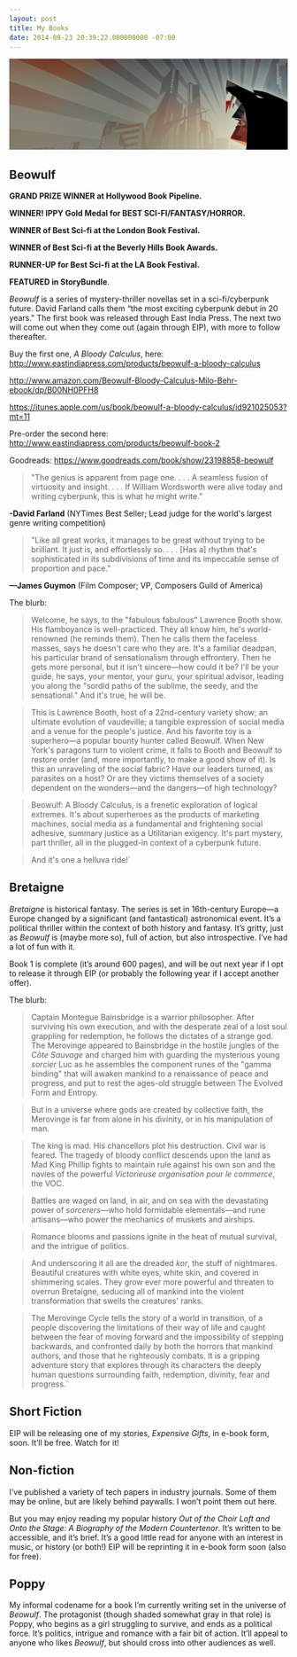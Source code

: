 ```yaml
---
layout: post
title: My Books
date: 2014-09-23 20:39:22.000000000 -07:00
---
```


![cover](/assets/content/images/2014/Sep/Beowulf-cover-stripe-4.jpg)

## Beowulf

**GRAND PRIZE WINNER at Hollywood Book Pipeline.**

**WINNER! IPPY Gold Medal for BEST SCI-FI/FANTASY/HORROR.**

**WINNER of Best Sci-fi at the London Book Festival.**

**WINNER of Best Sci-fi at the Beverly Hills Book Awards.**

**RUNNER-UP for Best Sci-fi at the LA Book Festival.**

**FEATURED in StoryBundle**.


_Beowulf_ is a series of mystery-thriller novellas set in a sci-fi/cyberpunk future. David Farland calls them “the most exciting cyberpunk debut in 20 years." The first book was released through East India Press. The next two will come out when they come out (again through EIP), with more to follow thereafter.

Buy the first one, _A Bloody Calculus_, here:
   http://www.eastindiapress.com/products/beowulf-a-bloody-calculus
  
http://www.amazon.com/Beowulf-Bloody-Calculus-Milo-Behr-ebook/dp/B00NH0PFH8
  
   https://itunes.apple.com/us/book/beowulf-a-bloody-calculus/id921025053?mt=11

Pre-order the second here:
   http://www.eastindiapress.com/products/beowulf-book-2

Goodreads:
   https://www.goodreads.com/book/show/23198858-beowulf

> "The genius is apparent from page one. . . . A seamless fusion of virtuosity and insight. . . . If William Wordsworth were alive today and writing cyberpunk, this is what he might write.”


**-David Farland** (NYTimes Best Seller;
Lead judge for the world's largest genre writing competition)



>"Like all great works, it manages to be great without trying to be brilliant. It just is, and effortlessly so. . . . [Has a] rhythm that's sophisticated in its subdivisions of time and its impeccable sense of proportion and pace.”

**—James Guymon** (Film Composer;
VP, Composers Guild of America)


The blurb:
>Welcome, he says, to the "fabulous fabulous" Lawrence Booth show. His flamboyance is well-practiced. They all know him, he's world-renowned (he reminds them). Then he calls them the faceless masses, says he doesn't care who they are. It's a familiar deadpan, his particular brand of sensationalism through effrontery. Then he gets more personal, but it isn't sincere—how could it be? I'll be your guide, he says, your mentor, your guru, your spiritual advisor, leading you along the "sordid paths of the sublime, the seedy, and the sensational." And it's true, he will be.

>This is Lawrence Booth, host of a 22nd-century variety show; an ultimate evolution of vaudeville; a tangible expression of social media and a venue for the people's justice. And his favorite toy is a superhero—a popular bounty hunter called Beowulf.
When New York's paragons turn to violent crime, it falls to Booth and Beowulf to restore order (and, more importantly, to make a good show of it). Is this an unraveling of the social fabric? Have our leaders turned, as parasites on a host? Or are they victims themselves of a society dependent on the wonders—and the dangers—of high technology?

>Beowulf: A Bloody Calculus, is a frenetic exploration of logical extremes. It's about superheroes as the products of marketing machines, social media as a fundamental and frightening social adhesive, summary justice as a Utilitarian exigency. It's part mystery, part thriller, all in the plugged-in context of a cyberpunk future.

>And it's one a helluva ride!`



## Bretaigne


_Bretaigne_ is historical fantasy. The series is set in 16th-century Europe—a Europe changed by a significant (and fantastical) astronomical event. It’s a political thriller within the context of both history and fantasy. It’s gritty, just as _Beowulf_ is (maybe more so), full of action, but also introspective. I’ve had a lot of fun with it.

Book 1 is complete (it’s around 600 pages), and will be out next year if I opt to release it through EIP (or probably the following year if I accept another offer).


The blurb:
>Captain Montegue Bainsbridge is a warrior philosopher. After surviving his own execution, and with the desperate zeal of a lost soul grappling for redemption, he follows the dictates of a strange god. The Merovinge appeared to Bainsbridge in the hostile jungles of the _Côte Sauvage_ and charged him with guarding the mysterious young _sorcier_ Luc as he assembles the component runes of the "gamma binding" that will awaken mankind to a renaissance of peace and progress, and put to rest the ages-old struggle between The Evolved Form and Entropy.

>But in a universe where gods are created by collective faith, the Merovinge is far from alone in his divinity, or in his manipulation of man.

>The king is mad. His chancellors plot his destruction. Civil war is feared. The tragedy of bloody conflict descends upon the land as Mad King Phillip fights to maintain rule against his own son and the navies of the powerful _Victorieuse organisation pour le commerce_, the VOC.

>Battles are waged on land, in air, and on sea with the devastating power of _sorcerers_—who hold formidable elementals—and rune artisans—who power the mechanics of muskets and airships.

>Romance blooms and passions ignite in the heat of mutual survival, and the intrigue of politics.

>And underscoring it all are the dreaded _kor_, the stuff of nightmares. Beautiful creatures with white eyes, white skin, and covered in shimmering scales. They grow ever more powerful and threaten to overrun Bretaigne, seducing all of mankind into the violent transformation that swells the creatures' ranks.

>The Merovinge Cycle tells the story of a world in transition, of a people discovering the limitations of their way of life and caught between the fear of moving forward and the impossibility of stepping backwards, and confronted daily by both the horrors that mankind authors, and those that he righteously combats. It is a gripping adventure story that explores through its characters the deeply human questions surrounding faith, redemption, divinity, fear and progress.`



## Short Fiction

EIP will be releasing one of my stories, _Expensive Gifts_, in e-book form, soon. It’ll be free. Watch for it!


## Non-fiction

I’ve published a variety of tech papers in industry journals. Some of them may be online, but are likely behind paywalls. I won’t point them out here.

But you may enjoy reading my popular history _Out of the Choir Loft and Onto the Stage: A Biography of the Modern Countertenor_. It’s written to be accessible, and it’s brief. It’s a good little read for anyone with an interest in music, or history (or both!) EIP will be reprinting it in e-book form soon (also for free).


## Poppy


My informal codename for a book I’m currently writing set in the universe of _Beowulf_. The protagonist (though shaded somewhat gray in that role) is Poppy, who begins as a girl struggling to survive, and ends as a political force. It’s politics, intrigue and romance with a fair bit of action. It’ll appeal to anyone who likes _Beowulf_, but should cross into other audiences as well.
